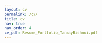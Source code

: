 ```yaml
---
layout: cv
permalink: /cv/
title: cv
nav: true
nav_order: 4
cv_pdf: Resume_Portfolio_TanmayBishnoi.pdf
---
```

